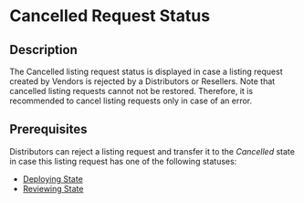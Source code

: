 # Cancelled Request Status 
## Description
The Cancelled listing request status is displayed in case a listing request created by Vendors is rejected by a Distributors or Resellers. Note that cancelled listing requests cannot not be restored. Therefore, it is recommended to cancel listing requests only in case of an error.
## Prerequisites
Distributors can reject a listing request and transfer it to the *Cancelled* state in case this listing request has one of the following statuses:

* [Deploying State](deploying.html)
* [Reviewing State](reviewing.html)
